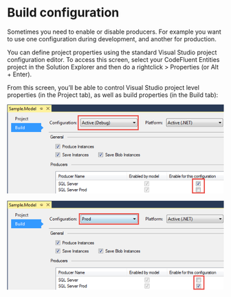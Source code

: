 # Build configuration

Sometimes you need to enable or disable producers. For example you want to use one configuration during development, and another for production.

You can define project properties using the standard Visual Studio project configuration editor. To access this screen, select your CodeFluent Entities project in the Solution Explorer and then do a rightclick > Properties (or Alt + Enter).

From this screen, you’ll be able to control Visual Studio project level properties (in the Project tab), as
well as build properties (in the Build tab):

![](img/team-work-12.png)

![](img/team-work-13.png)


